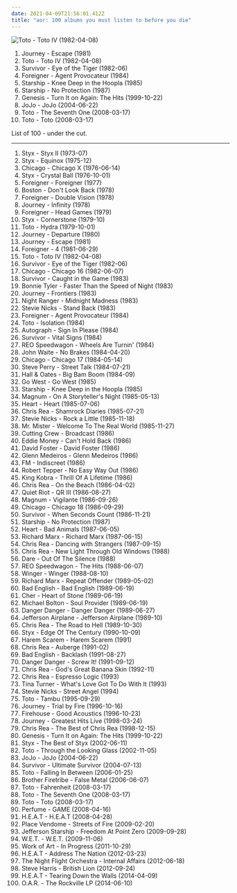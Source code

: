 ```yaml
---
date: 2021-04-09T21:56:01.412Z
title: "aor: 100 albums you must listen to before you die"
---
```

![Toto - Toto IV (1982-04-08)](http://coverartarchive.org/release/c7c6a575-1d22-40d9-a112-bca069207eb6/14497556057-500.jpg "Toto - Toto IV (1982-04-08)")
<ol class="albums">
<li data-cover="http://coverartarchive.org/release/ab2c84bb-4ee7-4add-8349-f4d7ad243384/4389275722-500.jpg" data-tags="rock, 80s, classic rock" role="button">Journey - Escape (1981)</li>
<li data-cover="http://coverartarchive.org/release/c7c6a575-1d22-40d9-a112-bca069207eb6/14497556057-500.jpg" data-tags="80s, classic rock, soft rock" role="button">Toto - Toto IV (1982-04-08)</li>
<li data-cover="https://img.discogs.com/y88qrHBQo7b3p1z2HE4v4_mSLgU=/fit-in/600x597/filters:strip_icc():format(jpeg):mode_rgb():quality(90)/discogs-images/R-412956-1389509573-3536.jpeg.jpg" data-tags="classic rock, hard rock, rock" role="button">Survivor - Eye of the Tiger (1982-06)</li>
<li data-cover="https://img.discogs.com/BQwO-H5s_4_Cl1QMLm6Nujp0I7I=/fit-in/600x598/filters:strip_icc():format(jpeg):mode_rgb():quality(90)/discogs-images/R-456486-1501941152-6189.jpeg.jpg" data-tags="classic rock, aor" role="button">Foreigner - Agent Provocateur (1984)</li>
<li data-cover="http://coverartarchive.org/release/c7221238-f7e0-45bc-8ff2-b8e08924d1a0/8034053675-500.jpg" data-tags="80s, we built this city" role="button">Starship - Knee Deep in the Hoopla (1985)</li>
<li data-cover="https://img.discogs.com/li6_jIDYQpWodxZn8rkHyInht7c=/fit-in/600x600/filters:strip_icc():format(jpeg):mode_rgb():quality(90)/discogs-images/R-1239136-1356563111-3834.jpeg.jpg" data-tags="80s, nothings gonna stop us now, beat patrol, set the night to music, babylon" role="button">Starship - No Protection (1987)</li>
<li data-cover="https://img.discogs.com/_ImbZpiuLs-it2fFsLGkNKvTsXc=/fit-in/600x600/filters:strip_icc():format(jpeg):mode_rgb():quality(90)/discogs-images/R-2120264-1342496869-4292.jpeg.jpg" data-tags="rock, 80s" role="button">Genesis - Turn It on Again: The Hits (1999-10-22)</li>
<li data-cover="http://coverartarchive.org/release/3b97be74-25cf-487a-9a55-905f8b61a222/27975675575-500.jpg" data-tags="pop" role="button">JoJo - JoJo (2004-06-22)</li>
<li data-cover="http://coverartarchive.org/release/45038c35-32de-4256-b41b-c2a20cac826f/13758380977-500.jpg" data-tags="pop rock, soft rock, aor" role="button">Toto - The Seventh One (2008-03-17)</li>
<li data-cover="http://coverartarchive.org/release/45038c35-32de-4256-b41b-c2a20cac826f/13758380977-500.jpg" data-tags="rock" role="button">Toto - Toto (2008-03-17)</li>
</ol>
List of 100 - under the cut.
<!-- more -->

_________________

<ol class="albums">
<li data-cover="https://img.discogs.com/_b--TPh28bFY6DuAiM4lR5oFOcQ=/fit-in/600x337/filters:strip_icc():format(jpeg):mode_rgb():quality(90)/discogs-images/R-13695462-1559205253-1882.jpeg.jpg" data-tags="classic rock, rock, 70s, hard rock" role="button">
Styx - Styx II (1973-07)
</li>
<li data-cover="http://coverartarchive.org/release/daf17645-f212-4fa3-8476-7855e4d2b4c1/15337767939-500.jpg" data-tags="rock, melodic rock" role="button">
Styx - Equinox (1975-12)
</li>
<li data-cover="http://coverartarchive.org/release/874cb9b2-f63e-4b58-83bd-3b45a2fd4c28/20426393023-500.jpg" data-tags="classic rock, chicago" role="button">
Chicago - Chicago X (1976-06-14)
</li>
<li data-cover="https://img.discogs.com/9NGeXzVz1IgJb7990EsD43VpcbE=/fit-in/600x600/filters:strip_icc():format(jpeg):mode_rgb():quality(90)/discogs-images/R-16159577-1604444563-4129.jpeg.jpg" data-tags="classic rock" role="button">
Styx - Crystal Ball (1976-10-01)
</li>
<li data-cover="http://coverartarchive.org/release/d5ceb9b2-3226-3eb5-91db-b5b1b5a8c673/25420475925-500.jpg" data-tags="classic rock" role="button">
Foreigner - Foreigner (1977)
</li>
<li data-cover="https://img.discogs.com/ZKT0PsJaywAwR3GqYFQqxnt2zb4=/fit-in/600x596/filters:strip_icc():format(jpeg):mode_rgb():quality(90)/discogs-images/R-3251240-1378516187-3184.jpeg.jpg" data-tags="classic rock" role="button">
Boston - Don't Look Back (1978)
</li>
<li data-cover="http://coverartarchive.org/release/df9d42fc-e8eb-4f80-b103-64868b136702/20282314840-500.jpg" data-tags="hard rock, classic rock, melodic rock" role="button">
Foreigner - Double Vision (1978)
</li>
<li data-cover="http://coverartarchive.org/release/50b70acd-81fb-39df-9dca-dac32f4971d4/5686740202-500.jpg" data-tags="classic rock, rock" role="button">
Journey - Infinity (1978)
</li>
<li data-cover="http://coverartarchive.org/release/1ba8cfa2-f5c3-438d-a0ef-3243f9ac50a1/10558340788-500.jpg" data-tags="rock, 70s, classic rock, aor, melodic rock" role="button">
Foreigner - Head Games (1979)
</li>
<li data-cover="http://coverartarchive.org/release/f5790915-3547-4f03-866d-888f9b81c6cf/8843276119-500.jpg" data-tags="classic rock, 70s, hard rock" role="button">
Styx - Cornerstone (1979-10)
</li>
<li data-cover="http://coverartarchive.org/release/91b27a22-b45d-39f2-89bd-369653ad1fbc/17904877192-500.jpg" data-tags="rock" role="button">
Toto - Hydra (1979-10-01)
</li>
<li data-cover="http://coverartarchive.org/release/80974319-5797-3b8b-a6c9-3fd70fcc30a1/6682156202-500.jpg" data-tags="classic rock, rock" role="button">
Journey - Departure (1980)
</li>
<li data-cover="http://coverartarchive.org/release/ab2c84bb-4ee7-4add-8349-f4d7ad243384/4389275722-500.jpg" data-tags="rock, 80s, classic rock" role="button">
Journey - Escape (1981)
</li>
<li data-cover="http://coverartarchive.org/release/e781d7d3-0687-400c-846e-ec4f77e3ec53/3024479189-500.jpg" data-tags="80s, classic rock, hard rock, rock" role="button">
Foreigner - 4 (1981-06-29)
</li>
<li data-cover="http://coverartarchive.org/release/c7c6a575-1d22-40d9-a112-bca069207eb6/14497556057-500.jpg" data-tags="80s, classic rock, soft rock" role="button">
Toto - Toto IV (1982-04-08)
</li>
<li data-cover="https://img.discogs.com/y88qrHBQo7b3p1z2HE4v4_mSLgU=/fit-in/600x597/filters:strip_icc():format(jpeg):mode_rgb():quality(90)/discogs-images/R-412956-1389509573-3536.jpeg.jpg" data-tags="classic rock, hard rock, rock" role="button">
Survivor - Eye of the Tiger (1982-06)
</li>
<li data-cover="https://img.discogs.com/IxyplBkTmjLylzdCSmRhMWM8JNI=/fit-in/600x600/filters:strip_icc():format(jpeg):mode_rgb():quality(90)/discogs-images/R-7720117-1447423717-9946.jpeg.jpg" data-tags="pop, rock, 80s, usa, aor, jazz rock, male vocalists, brass rock, american group" role="button">
Chicago - Chicago 16 (1982-06-07)
</li>
<li data-cover="https://img.discogs.com/bWGk5kL-EZ-RGieLruBi44Owy58=/fit-in/600x600/filters:strip_icc():format(jpeg):mode_rgb():quality(90)/discogs-images/R-14859546-1582978265-4628.jpeg.jpg" data-tags="classic rock, rock, hard rock, album rock, aor" role="button">
Survivor - Caught in the Game (1983)
</li>
<li data-cover="http://coverartarchive.org/release/7a9017e4-cd8a-4375-803c-52edb9c173ce/23446264259-500.jpg" data-tags="female vocalists, 80s" role="button">
Bonnie Tyler - Faster Than the Speed of Night (1983)
</li>
<li data-cover="https://img.discogs.com/Ze5ji2MfBZB0g6EQe4GSDfpL9f4=/fit-in/600x595/filters:strip_icc():format(jpeg):mode_rgb():quality(90)/discogs-images/R-1455421-1450631742-4844.jpeg.jpg" data-tags="classic rock, hard rock, 80s" role="button">
Journey - Frontiers (1983)
</li>
<li data-cover="http://coverartarchive.org/release/78e5d475-abe6-3a53-ac79-487f82b560d7/25559981650-500.jpg" data-tags="80s, hard rock" role="button">
Night Ranger - Midnight Madness (1983)
</li>
<li data-cover="http://coverartarchive.org/release/d67f9f62-a876-4af8-9c77-0940a6a06146/27392038245-500.jpg" data-tags="80s, female vocalists, adult contemporary, aor" role="button">
Stevie Nicks - Stand Back (1983)
</li>
<li data-cover="https://img.discogs.com/BQwO-H5s_4_Cl1QMLm6Nujp0I7I=/fit-in/600x598/filters:strip_icc():format(jpeg):mode_rgb():quality(90)/discogs-images/R-456486-1501941152-6189.jpeg.jpg" data-tags="classic rock, aor" role="button">
Foreigner - Agent Provocateur (1984)
</li>
<li data-cover="https://img.discogs.com/ev-SNwdbqlGbwgSQIW5zhC2Ku1s=/fit-in/600x600/filters:strip_icc():format(jpeg):mode_rgb():quality(90)/discogs-images/R-9092348-1474643645-2415.jpeg.jpg" data-tags="classic rock, rock, 80s, guitar virtuoso" role="button">
Toto - Isolation (1984)
</li>
<li data-cover="https://img.discogs.com/p0RivTvNvywCM_BAq9mPfz5a12I=/fit-in/300x300/filters:strip_icc():format(jpeg):mode_rgb():quality(90)/discogs-images/R-3592241-1420027673-8932.jpeg.jpg" data-tags="hair metal" role="button">
Autograph - Sign In Please (1984)
</li>
<li data-cover="http://coverartarchive.org/release/bda5e69f-780c-43c4-9a05-7f86b66ba584/6504948309-500.jpg" data-tags="aor, 80s" role="button">
Survivor - Vital Signs (1984)
</li>
<li data-cover="https://img.discogs.com/1QCbW9Kpq66sC-jRcdQe-1sTBtY=/fit-in/600x600/filters:strip_icc():format(jpeg):mode_rgb():quality(90)/discogs-images/R-6201653-1413587962-2485.jpeg.jpg" data-tags="rock, 80s" role="button">
REO Speedwagon - Wheels Are Turnin' (1984)
</li>
<li data-cover="http://coverartarchive.org/release/2ac5eeb7-920a-4b76-a5fe-e571bbb06cdc/10717407200-500.jpg" data-tags="80s" role="button">
John Waite - No Brakes (1984-04-20)
</li>
<li data-cover="http://coverartarchive.org/release/e56a2159-29fe-471a-845b-96c3d7e4a4bb/19634722739-500.jpg" data-tags="chicago" role="button">
Chicago - Chicago 17 (1984-05-14)
</li>
<li data-cover="http://coverartarchive.org/release/4b76d3e3-2f58-44f5-8fb7-1ba38e07e3e4/13957097629-500.jpg" data-tags="80s, classic rock" role="button">
Steve Perry - Street Talk (1984-07-21)
</li>
<li data-cover="http://coverartarchive.org/release/03d1b60a-04bf-323b-8a8b-7d186156faf4/9338267974-500.jpg" data-tags="80s" role="button">
Hall & Oates - Big Bam Boom (1984-09)
</li>
<li data-cover="https://img.discogs.com/QoExq9KkBc9DrSF-n-aNimSdb2A=/fit-in/600x595/filters:strip_icc():format(jpeg):mode_rgb():quality(90)/discogs-images/R-1345708-1537628822-3303.jpeg.jpg" data-tags="80s, synthpop" role="button">
Go West - Go West (1985)
</li>
<li data-cover="http://coverartarchive.org/release/c7221238-f7e0-45bc-8ff2-b8e08924d1a0/8034053675-500.jpg" data-tags="80s, we built this city" role="button">
Starship - Knee Deep in the Hoopla (1985)
</li>
<li data-cover="http://coverartarchive.org/release/50665367-db17-4bd4-8988-6fa96a261459/21434247581-500.jpg" data-tags="hard rock" role="button">
Magnum - On A Storyteller's Night (1985-05-13)
</li>
<li data-cover="https://img.discogs.com/jofgQslDYGBm5_QZ6gR_p6q_VMM=/fit-in/413x400/filters:strip_icc():format(jpeg):mode_rgb():quality(90)/discogs-images/R-6319390-1416358803-3303.jpeg.jpg" data-tags="80s, classic rock, rock" role="button">
Heart - Heart (1985-07-06)
</li>
<li data-cover="http://coverartarchive.org/release/c2fa8fd0-c101-39b6-8229-8270fb074126/6193085847-500.jpg" data-tags="soft rock, aor, adult contemporary, blues rock" role="button">
Chris Rea - Shamrock Diaries (1985-07-21)
</li>
<li data-cover="https://img.discogs.com/8ayNuQXUKHl48WSR952w92Bnhzo=/fit-in/600x599/filters:strip_icc():format(jpeg):mode_rgb():quality(90)/discogs-images/R-2147534-1266591773.jpeg.jpg" data-tags="rock, female vocalists, soft rock" role="button">
Stevie Nicks - Rock a Little (1985-11-18)
</li>
<li data-cover="https://img.discogs.com/ucpnVc6WY4qlWIzByeRHsxeMr7A=/fit-in/600x600/filters:strip_icc():format(jpeg):mode_rgb():quality(90)/discogs-images/R-393650-1542891507-7260.jpeg.jpg" data-tags="80s" role="button">
Mr. Mister - Welcome To The Real World (1985-11-27)
</li>
<li data-cover="https://img.discogs.com/2SgB42_HSgvVJGTAZ8GIEp1rE7g=/fit-in/600x600/filters:strip_icc():format(jpeg):mode_rgb():quality(90)/discogs-images/R-1509509-1265976464.jpeg.jpg" data-tags="80s" role="button">
Cutting Crew - Broadcast (1986)
</li>
<li data-cover="https://img.discogs.com/eh1W9bdiuENdLde7u2JpxkThTw4=/fit-in/600x450/filters:strip_icc():format(jpeg):mode_rgb():quality(90)/discogs-images/R-3193766-1319925265.jpeg.jpg" data-tags="80s" role="button">
Eddie Money - Can't Hold Back (1986)
</li>
<li data-cover="http://coverartarchive.org/release/ddca2d68-47e2-4235-9ecc-45f7348b20a3/13758489426-500.jpg" data-tags="80s, adult contemporary, songwriter, aor, composer, west coast, david foster, back in the day fav albums" role="button">
David Foster - David Foster (1986)
</li>
<li data-cover="https://img.discogs.com/qRV5nkt1ZnU1NOQnuwMvqBOQmcI=/fit-in/600x600/filters:strip_icc():format(jpeg):mode_rgb():quality(90)/discogs-images/R-1059093-1188862643.jpeg.jpg" data-tags="ballads" role="button">
Glenn Medeiros - Glenn Medeiros (1986)
</li>
<li data-cover="https://img.discogs.com/hrynvbJ3c1dk6oP66uL2kFltb4c=/fit-in/300x226/filters:strip_icc():format(jpeg):mode_rgb():quality(90)/discogs-images/R-11807527-1523751577-6463.jpeg.jpg" data-tags="aor" role="button">
FM - Indiscreet (1986)
</li>
<li data-cover="https://img.discogs.com/pwlZu5v7cHkVCQuzHiAyILnAKuM=/fit-in/533x516/filters:strip_icc():format(jpeg):mode_rgb():quality(90)/discogs-images/R-610093-1138899691.jpeg.jpg" data-tags="classic rock, 80s, aor, great songs" role="button">
Robert Tepper - No Easy Way Out (1986)
</li>
<li data-cover="https://img.discogs.com/70lzbt4s2Zqo386vA_EqUgCdfDQ=/fit-in/600x605/filters:strip_icc():format(jpeg):mode_rgb():quality(90)/discogs-images/R-3692099-1340674621-4666.jpeg.jpg" data-tags="aor, glam metal, king kobra, thrill of a lifetime, woodpile" role="button">
King Kobra - Thrill Of A Lifetime (1986)
</li>
<li data-cover="http://coverartarchive.org/release/b5df207c-87eb-383b-9e19-7db601e4a44c/3479880167-500.jpg" data-tags="soft rock, aor, adult contemporary, blues rock" role="button">
Chris Rea - On the Beach (1986-04-02)
</li>
<li data-cover="http://coverartarchive.org/release/675419fd-f621-4fe0-b6df-3e6351d2a5a2/17692781395-500.jpg" data-tags="hard rock" role="button">
Quiet Riot - QR III (1986-08-27)
</li>
<li data-cover="http://coverartarchive.org/release/2da97b22-f71a-39e3-877f-5429438cf458/7357204456-500.jpg" data-tags="hard rock" role="button">
Magnum - Vigilante (1986-09-26)
</li>
<li data-cover="https://img.discogs.com/IxyplBkTmjLylzdCSmRhMWM8JNI=/fit-in/600x600/filters:strip_icc():format(jpeg):mode_rgb():quality(90)/discogs-images/R-7720117-1447423717-9946.jpeg.jpg" data-tags="80s, pop rock, adult contemporary, aor, my favourite album" role="button">
Chicago - Chicago 18 (1986-09-29)
</li>
<li data-cover="https://img.discogs.com/slnCCJV6SQTkAcV7RgLlGQzC8qQ=/fit-in/600x600/filters:strip_icc():format(jpeg):mode_rgb():quality(90)/discogs-images/R-3898020-1348498496-8697.jpeg.jpg" data-tags="aor" role="button">
Survivor - When Seconds Count (1986-11-21)
</li>
<li data-cover="https://img.discogs.com/li6_jIDYQpWodxZn8rkHyInht7c=/fit-in/600x600/filters:strip_icc():format(jpeg):mode_rgb():quality(90)/discogs-images/R-1239136-1356563111-3834.jpeg.jpg" data-tags="80s, nothings gonna stop us now, beat patrol, set the night to music, babylon" role="button">
Starship - No Protection (1987)
</li>
<li data-cover="https://img.discogs.com/1OkGnqX46pz8jza_f83gdSTJHtE=/fit-in/600x604/filters:strip_icc():format(jpeg):mode_rgb():quality(90)/discogs-images/R-13127015-1548527652-6910.jpeg.jpg" data-tags="classic rock" role="button">
Heart - Bad Animals (1987-06-05)
</li>
<li data-cover="https://img.discogs.com/q-egR2p92mvjHZpRILKJqXJZkEU=/fit-in/600x450/filters:strip_icc():format(jpeg):mode_rgb():quality(90)/discogs-images/R-12277460-1566069557-3133.jpeg.jpg" data-tags="soul, 80s, soft rock, adult contemporary, aor, 80s-90s pop, my fav songs, richard marx" role="button">
Richard Marx - Richard Marx (1987-06-15)
</li>
<li data-cover="http://coverartarchive.org/release/532539a2-d882-4511-a458-8c25a63ca3f3/12684262889-500.jpg" data-tags="soft rock, aor, adult contemporary, blues rock" role="button">
Chris Rea - Dancing with Strangers (1987-09-15)
</li>
<li data-cover="https://img.discogs.com/S3iViJFV1f90nU_Bygin0zHI8lQ=/fit-in/299x300/filters:strip_icc():format(jpeg):mode_rgb():quality(90)/discogs-images/R-10057567-1490879704-3159.jpeg.jpg" data-tags="soft rock, adult contemporary, aor, blues rock" role="button">
Chris Rea - New Light Through Old Windows (1988)
</li>
<li data-cover="http://coverartarchive.org/release/5803950a-ad86-3ad0-b5a9-336b8ce78399/10071436622-500.jpg" data-tags="aor, steelheart" role="button">
Dare - Out Of The Silence (1988)
</li>
<li data-cover="http://coverartarchive.org/release/1dca14ba-4e08-3506-89a8-0dcd2ae3f7a2/14357566966-500.jpg" data-tags="80s, reo speedwagon, classic rock" role="button">
REO Speedwagon - The Hits (1988-06-07)
</li>
<li data-cover="http://coverartarchive.org/release/c739cba6-9dc7-4ef6-bcc0-47cf9d68cf08/13723459826-500.jpg" data-tags="hard rock" role="button">
Winger - Winger (1988-08-10)
</li>
<li data-cover="https://img.discogs.com/Y9Q2t4U5jwPJRmfmVXG1WL_7s50=/fit-in/600x602/filters:strip_icc():format(jpeg):mode_rgb():quality(90)/discogs-images/R-830792-1193871077.jpeg.jpg" data-tags="80s" role="button">
Richard Marx - Repeat Offender (1989-05-02)
</li>
<li data-cover="http://coverartarchive.org/release/35085945-f3c6-4f56-95ac-9c088fb0a04e/16859516286-500.jpg" data-tags="price of love, when i see you smile, 80s, possession, heaven is a 4 letter word" role="button">
Bad English - Bad English (1989-06-19)
</li>
<li data-cover="http://coverartarchive.org/release/7468fc70-9cba-4bad-a2a8-4201221f54fe/13707678555-500.jpg" data-tags="rock, pop" role="button">
Cher - Heart of Stone (1989-06-19)
</li>
<li data-cover="http://coverartarchive.org/release/6b22a882-6469-4cde-be12-47352a1ad8c8/11409302751-500.jpg" data-tags="michael bolton" role="button">
Michael Bolton - Soul Provider (1989-06-19)
</li>
<li data-cover="https://img.discogs.com/9l6wZJJjmtn4fFUFfL_76B3l7IY=/fit-in/353x354/filters:strip_icc():format(jpeg):mode_rgb():quality(90)/discogs-images/R-3776198-1343964143-5438.jpeg.jpg" data-tags="80s, hard rock, hair metal, glam, glam rock" role="button">
Danger Danger - Danger Danger (1989-06-27)
</li>
<li data-cover="https://img.discogs.com/YbMohjRHQvZz6Q2CnY5-jYk3wAs=/fit-in/600x585/filters:strip_icc():format(jpeg):mode_rgb():quality(90)/discogs-images/R-2034421-1316139882.jpeg.jpg" data-tags="80s, pop rock, aor, melodic rock, jefferson airplane, dako vinyl collection, j airplane" role="button">
Jefferson Airplane - Jefferson Airplane (1989-10)
</li>
<li data-cover="http://coverartarchive.org/release/4b0bcf5d-9d9e-3835-8f61-63464010b66e/3100610198-500.jpg" data-tags="soft rock, aor, rock, adult contemporary, blues rock, chris rea" role="button">
Chris Rea - The Road to Hell (1989-10-30)
</li>
<li data-cover="http://coverartarchive.org/release/61e7f837-c01a-4cd8-a54e-c0c0c35bee7a/6539577970-500.jpg" data-tags="rock, aor, melodic rock" role="button">
Styx - Edge Of The Century (1990-10-09)
</li>
<li data-cover="https://img.discogs.com/qAbeSAJm5ONJ7_ZfAIlzRzdBxiA=/fit-in/500x500/filters:strip_icc():format(jpeg):mode_rgb():quality(90)/discogs-images/R-4499111-1367804146-4295.jpeg.jpg" data-tags="aor" role="button">
Harem Scarem - Harem Scarem (1991)
</li>
<li data-cover="https://img.discogs.com/dTZjgdbyZ8iOLQOFoy_2o0gEIqU=/fit-in/480x480/filters:strip_icc():format(jpeg):mode_rgb():quality(90)/discogs-images/R-827610-1163238449.jpeg.jpg" data-tags="blues rock, soft rock, aor, adult contemporary, 90s" role="button">
Chris Rea - Auberge (1991-02)
</li>
<li data-cover="http://coverartarchive.org/release/fd671ccf-313d-4d37-999d-d23685dbc32b/9699108587-500.jpg" data-tags="rock, hard rock" role="button">
Bad English - Backlash (1991-08-27)
</li>
<li data-cover="http://coverartarchive.org/release/842baabe-bfef-431d-a24a-442f4bcc171e/20925766744-500.jpg" data-tags="hard rock, hair metal" role="button">
Danger Danger - Screw It! (1991-09-12)
</li>
<li data-cover="http://coverartarchive.org/release/8bf23fbc-43e7-4bb7-a7d4-2b713fd16790/15067590439-500.jpg" data-tags="soft rock, adult contemporary, aor, blues rock" role="button">
Chris Rea - God's Great Banana Skin (1992-11)
</li>
<li data-cover="http://coverartarchive.org/release/55040501-808e-327c-9932-58cc7d9ed0e2/15457110038-500.jpg" data-tags="blues rock, soft rock, aor, adult contemporary" role="button">
Chris Rea - Espresso Logic (1993)
</li>
<li data-cover="http://coverartarchive.org/release/e4d95059-df27-42bd-ac8f-7c5bf82e6aca/13886547423-500.jpg" data-tags="tina turner" role="button">
Tina Turner - What's Love Got To Do With It (1993)
</li>
<li data-cover="https://img.discogs.com/ONnAPgCxtu_01yoTCF2aOqOWkYg=/fit-in/600x523/filters:strip_icc():format(jpeg):mode_rgb():quality(90)/discogs-images/R-1927329-1596240132-8499.jpeg.jpg" data-tags="rock, my whole damn collection" role="button">
Stevie Nicks - Street Angel (1994)
</li>
<li data-cover="http://coverartarchive.org/release/45355628-2922-46f6-89f7-d7cf7e6ae345/17310746529-500.jpg" data-tags="rock" role="button">
Toto - Tambu (1995-09-29)
</li>
<li data-cover="https://img.discogs.com/u-fF9IP3EobTnFeEDAUA_v5KgKI=/fit-in/600x600/filters:strip_icc():format(jpeg):mode_rgb():quality(90)/discogs-images/R-1482113-1351654427-4165.jpeg.jpg" data-tags="rock, when you love a woman, trial by fire, message of love, castles burning" role="button">
Journey - Trial by Fire (1996-10-16)
</li>
<li data-cover="http://coverartarchive.org/release/c1de44d8-f382-4cf8-a458-5bf98ef39954/7779585272-500.jpg" data-tags="rock, soft rock, 80s, acoustic" role="button">
Firehouse - Good Acoustics (1996-10-23)
</li>
<li data-cover="https://img.discogs.com/sJUQk-EeuUkGnJxjKDo6yyYpHkg=/fit-in/600x582/filters:strip_icc():format(jpeg):mode_rgb():quality(90)/discogs-images/R-3038234-1379279375-2976.jpeg.jpg" data-tags="classic rock, live, slgdmtopalbums, wheel in the sky live, after the fall live, stone in love live" role="button">
Journey - Greatest Hits Live (1998-03-24)
</li>
<li data-cover="https://img.discogs.com/EojbgTQjh59mQVDl2wvOHUZ0Q5Y=/fit-in/600x595/filters:strip_icc():format(jpeg):mode_rgb():quality(90)/discogs-images/R-7218691-1589987265-7796.jpeg.jpg" data-tags="soft rock, blues rock, adult contemporary, aor, chris rea" role="button">
Chris Rea - The Best of Chris Rea (1998-12-15)
</li>
<li data-cover="https://img.discogs.com/_ImbZpiuLs-it2fFsLGkNKvTsXc=/fit-in/600x600/filters:strip_icc():format(jpeg):mode_rgb():quality(90)/discogs-images/R-2120264-1342496869-4292.jpeg.jpg" data-tags="rock, 80s" role="button">
Genesis - Turn It on Again: The Hits (1999-10-22)
</li>
<li data-cover="http://coverartarchive.org/release/94d45755-4b50-4022-922f-d14c69a11199/22645435414-500.jpg" data-tags="aor, pomp rock" role="button">
Styx - The Best of Styx (2002-06-11)
</li>
<li data-cover="http://coverartarchive.org/release/cf2823eb-9fbd-46a7-af5c-9e4455277c62/14991058061-500.jpg" data-tags="classic rock, jazz, rock, 00s, adult-oriented rock" role="button">
Toto - Through the Looking Glass (2002-11-05)
</li>
<li data-cover="http://coverartarchive.org/release/3b97be74-25cf-487a-9a55-905f8b61a222/27975675575-500.jpg" data-tags="pop" role="button">
JoJo - JoJo (2004-06-22)
</li>
<li data-cover="http://coverartarchive.org/release/5c3f0e20-defd-4f42-9492-943cd41a64f5/7764099892-500.jpg" data-tags="survivor, steelheart" role="button">
Survivor - Ultimate Survivor (2004-07-13)
</li>
<li data-cover="https://img.discogs.com/JgcqZAdYbEuKbe4mUCKlBcE7i4Y=/fit-in/600x600/filters:strip_icc():format(jpeg):mode_rgb():quality(90)/discogs-images/R-12373543-1533954419-5427.jpeg.jpg" data-tags="rock, hard rock" role="button">
Toto - Falling In Between (2006-01-25)
</li>
<li data-cover="http://coverartarchive.org/release/749b715b-0122-4879-a204-f301adad180e/7215608191-500.jpg" data-tags="rock, hard rock" role="button">
Brother Firetribe - False Metal (2006-06-07)
</li>
<li data-cover="http://coverartarchive.org/release/45038c35-32de-4256-b41b-c2a20cac826f/13758380977-500.jpg" data-tags="80s, pop rock, soft rock" role="button">
Toto - Fahrenheit (2008-03-17)
</li>
<li data-cover="http://coverartarchive.org/release/45038c35-32de-4256-b41b-c2a20cac826f/13758380977-500.jpg" data-tags="pop rock, soft rock, aor" role="button">
Toto - The Seventh One (2008-03-17)
</li>
<li data-cover="http://coverartarchive.org/release/45038c35-32de-4256-b41b-c2a20cac826f/13758380977-500.jpg" data-tags="rock" role="button">
Toto - Toto (2008-03-17)
</li>
<li data-cover="http://coverartarchive.org/release/6731434a-6638-3029-bfe6-cde8fa92b04f/3623870570-500.jpg" data-tags="electropop, japanese, j-pop" role="button">
Perfume - GAME (2008-04-16)
</li>
<li data-cover="http://coverartarchive.org/release/705e0ae0-897a-472c-9e22-b64f0175477c/14997479311-500.jpg" data-tags="classic rock, rock, hard rock" role="button">
H.E.A.T - H.E.A.T (2008-04-28)
</li>
<li data-cover="http://coverartarchive.org/release/e0a94077-8724-4baf-bea4-3cd3f9d38fc9/1290168680-500.jpg" data-tags="hard rock, aor" role="button">
Place Vendome - Streets of Fire (2009-02-20)
</li>
<li data-cover="http://coverartarchive.org/release/84ec8ebf-198d-43a8-b5de-b186ce4781e3/3039123877-500.jpg" data-tags="classic rock" role="button">
Jefferson Starship - Freedom At Point Zero (2009-09-28)
</li>
<li data-cover="http://coverartarchive.org/release/6b8f70c9-8b35-4780-b6bc-bc5d0a0219df/10071450343-500.jpg" data-tags="hard rock, aor" role="button">
W.E.T. - W.E.T. (2009-11-06)
</li>
<li data-cover="http://coverartarchive.org/release/e3b92a7e-755d-4015-8f38-80e2e2c48970/9438831957-500.jpg" data-tags="rock, swedish, aor, melodic rock" role="button">
Work of Art - In Progress (2011-10-29)
</li>
<li data-cover="http://coverartarchive.org/release/2e8e7581-9b17-4e87-8c8e-2b7689333a79/14997472905-500.jpg" data-tags="metal, hard rock, pop rock, aor, glam rock, melodic rock" role="button">
H.E.A.T - Address The Nation (2012-03-23)
</li>
<li data-cover="http://coverartarchive.org/release/b8e4152b-f4d4-4b7d-b565-64bc8f39ed72/22430306197-500.jpg" data-tags="hard rock" role="button">
The Night Flight Orchestra - Internal Affairs (2012-06-18)
</li>
<li data-cover="http://coverartarchive.org/release/afbd2371-ce25-4643-b4de-32764c6ef172/14080377009-500.jpg" data-tags="soft rock, aor" role="button">
Steve Harris - British Lion (2012-09-24)
</li>
<li data-cover="http://coverartarchive.org/release/d5e9cff4-e68e-4b08-8bf2-1ee474458784/7612308394-500.jpg" data-tags="hard rock, aor" role="button">
H.E.A.T - Tearing Down the Walls (2014-04-09)
</li>
<li data-cover="http://coverartarchive.org/release/be9d45de-13be-49c2-8a0b-4c38db1436db/7143044705-500.jpg" data-tags="pop, rock, aor, poprock, adult" role="button">
O.A.R. - The Rockville LP (2014-06-10)
</li>
</ol>